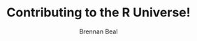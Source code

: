 ---
author: Brennan Beal
cascade:
  show_author_byline: true
  show_comments: false
  show_post_date: true
  sidebar:
    show_sidebar_adunit: true
    text_link_label: View all packages
    text_link_url: /packaages/
description:
layout: list-grid
show_author_byline: true
show_button_links: false
show_post_date: false
show_post_thumbnail: true
title: Contributing to the R Universe!
---